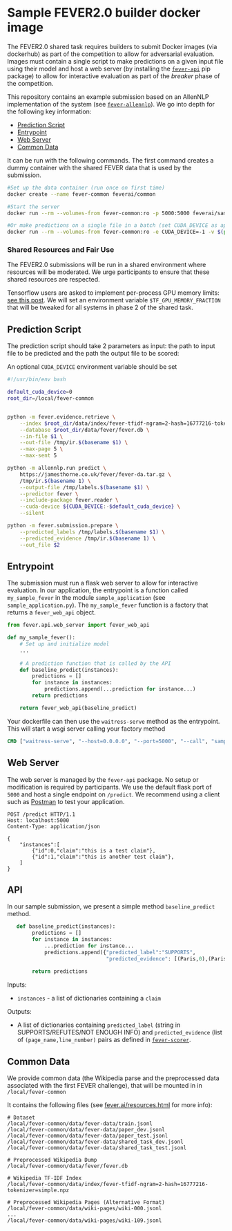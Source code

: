 # Sample FEVER2.0 builder docker image

The FEVER2.0 shared task requires builders to submit Docker images (via dockerhub) as part of the competition to allow 
for adversarial evaluation. Images must contain a single script to make predictions on a given input file using their model and host a web server (by installing the [`fever-api`](https://github.com/j6mes/fever-api) pip package) to allow for interactive evaluation as part of the _breaker_ phase of the competition.
 
This repository contains an example submission based on an AllenNLP implementation of the system (see [`fever-allennlp`](https://github.com/j6mes/fever-allennlp)). We go into depth for the following key information:

* [Prediction Script](#prediction-script)
* [Entrypoint](#entrypoint)
* [Web Server](#web-server)
* [Common Data](#common-data)

It can be run with the following commands. The first command creates a dummy container with the shared FEVER data that is used by the submission.

```bash
#Set up the data container (run once on first time)
docker create --name fever-common feverai/common

#Start the server
docker run --rm --volumes-from fever-common:ro -p 5000:5000 feverai/sample

#Or make predictions on a single file in a batch (set CUDA_DEVICE as appropriate)
docker run --rm --volumes-from fever-common:ro -e CUDA_DEVICE=-1 -v $(pwd):/out feverai/sample ./predict.sh /local/fever-common/data/fever-data/paper_dev.jsonl /out/predictions.jsonl
```

### Shared Resources and Fair Use
The FEVER2.0 submissions will be run in a shared environment where resources will be moderated. We urge participants to ensure that these shared resources are respected.

Tensorflow users are asked to implement per-process GPU memory limits: [see this post](https://stackoverflow.com/questions/34199233/how-to-prevent-tensorflow-from-allocating-the-totality-of-a-gpu-memory). We will set an environment variable `$TF_GPU_MEMORY_FRACTION` that will be tweaked for all systems in phase 2 of the shared task. 


## Prediction Script
The prediction script should take 2 parameters as input: the path to input file to be predicted and the path the output file to be scored:

An optional `CUDA_DEVICE` environment variable should be set  

```bash
#!/usr/bin/env bash

default_cuda_device=0
root_dir=/local/fever-common


python -m fever.evidence.retrieve \
    --index $root_dir/data/index/fever-tfidf-ngram=2-hash=16777216-tokenizer=simple.npz \
    --database $root_dir/data/fever/fever.db \
    --in-file $1 \
    --out-file /tmp/ir.$(basename $1) \
    --max-page 5 \
    --max-sent 5

python -m allennlp.run predict \
    https://jamesthorne.co.uk/fever/fever-da.tar.gz \
    /tmp/ir.$(basename 1) \
    --output-file /tmp/labels.$(basename $1) \
    --predictor fever \
    --include-package fever.reader \
    --cuda-device ${CUDA_DEVICE:-$default_cuda_device} \
    --silent

python -m fever.submission.prepare \
    --predicted_labels /tmp/labels.$(basename $1) \
    --predicted_evidence /tmp/ir.$(basename 1) \
    --out_file $2

``` 

## Entrypoint
The submission must run a flask web server to allow for interactive evaluation. In our application, the entrypoint is a function called `my_sample_fever` in the module `sample_application` (see `sample_application.py`).
The `my_sample_fever` function is a factory that returns a `fever_web_api` object. 

``` python
from fever.api.web_server import fever_web_api

def my_sample_fever():
    # Set up and initialize model
    ...
    
    # A prediction function that is called by the API
    def baseline_predict(instances):
        predictions = []
        for instance in instances:
            predictions.append(...prediction for instance...)
        return predictions

    return fever_web_api(baseline_predict)
```

Your dockerfile can then use the `waitress-serve` method as the entrypoint. This will start a wsgi server calling your factory method

```dockerfile
CMD ["waitress-serve", "--host=0.0.0.0", "--port=5000", "--call", "sample_application:my_sample_fever"]
``` 


## Web Server
The web server is managed by the `fever-api` package. No setup or modification is required by participants. We use the default flask port of `5000` and host a single endpoint on `/predict`. We recommend using a client such as [Postman](https://www.getpostman.com/) to test your application.


```
POST /predict HTTP/1.1
Host: localhost:5000
Content-Type: application/json

{
	"instances":[
	    {"id":0,"claim":"this is a test claim"}, 
	    {"id":1,"claim":"this is another test claim"}, 
	]
}
```

## API
In our sample submission, we present a simple method `baseline_predict` method. 

```python 
   def baseline_predict(instances):
        predictions = []
        for instance in instances:
            ...prediction for instance...
            predictions.append({"predicted_label":"SUPPORTS", 
                                "predicted_evidence": [(Paris,0),(Paris,5)]})
            
        return predictions
```

Inputs: 

 * `instances` - a list of dictionaries containing a `claim` 

Outputs:

 * A list of dictionaries containing `predicted_label` (string in SUPPORTS/REFUTES/NOT ENOUGH INFO) and `predicted_evidence` (list of `(page_name,line_number)` pairs as defined in [`fever-scorer`](https://github.com/sheffieldnlp/fever-scorer).


## Common Data
We provide common data (the Wikipedia parse and the preprocessed data associated with the first FEVER challenge), that will be mounted in in `/local/fever-common` 

It contains the following files (see [fever.ai/resources.html](https://fever.ai/resources.html) for more info):

```
# Dataset
/local/fever-common/data/fever-data/train.jsonl
/local/fever-common/data/fever-data/paper_dev.jsonl
/local/fever-common/data/fever-data/paper_test.jsonl
/local/fever-common/data/fever-data/shared_task_dev.jsonl
/local/fever-common/data/fever-data/shared_task_test.jsonl

# Preprocessed Wikipedia Dump 
/local/fever-common/data/fever/fever.db

# Wikipedia TF-IDF Index
/local/fever-common/data/index/fever-tfidf-ngram=2-hash=16777216-tokenizer=simple.npz

# Preprocessed Wikipedia Pages (Alternative Format)
/local/fever-common/data/wiki-pages/wiki-000.jsonl
...
/local/fever-common/data/wiki-pages/wiki-109.jsonl
```

  
